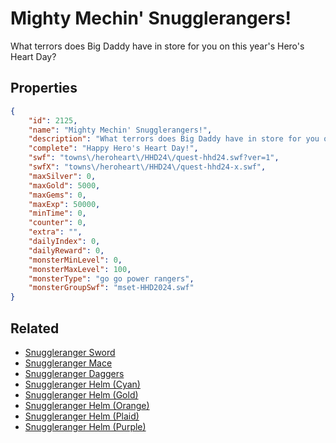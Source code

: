# Mighty Mechin' Snugglerangers!

What terrors does Big Daddy have in store for you on this year's Hero's Heart Day?

## Properties

```json
{
    "id": 2125,
    "name": "Mighty Mechin' Snugglerangers!",
    "description": "What terrors does Big Daddy have in store for you on this year's Hero's Heart Day?",
    "complete": "Happy Hero's Heart Day!",
    "swf": "towns\/heroheart\/HHD24\/quest-hhd24.swf?ver=1",
    "swfX": "towns\/heroheart\/HHD24\/quest-hhd24-x.swf",
    "maxSilver": 0,
    "maxGold": 5000,
    "maxGems": 0,
    "maxExp": 50000,
    "minTime": 0,
    "counter": 0,
    "extra": "",
    "dailyIndex": 0,
    "dailyReward": 0,
    "monsterMinLevel": 0,
    "monsterMaxLevel": 100,
    "monsterType": "go go power rangers",
    "monsterGroupSwf": "mset-HHD2024.swf"
}
```

## Related

- [Snuggleranger Sword](../items/21882-snuggleranger-sword.md)
- [Snuggleranger Mace](../items/21883-snuggleranger-mace.md)
- [Snuggleranger Daggers](../items/21884-snuggleranger-daggers.md)
- [Snuggleranger Helm (Cyan)](../items/21885-snuggleranger-helm-cyan.md)
- [Snuggleranger Helm (Gold)](../items/21886-snuggleranger-helm-gold.md)
- [Snuggleranger Helm (Orange)](../items/21887-snuggleranger-helm-orange.md)
- [Snuggleranger Helm (Plaid)](../items/21888-snuggleranger-helm-plaid.md)
- [Snuggleranger Helm (Purple)](../items/21889-snuggleranger-helm-purple.md)


